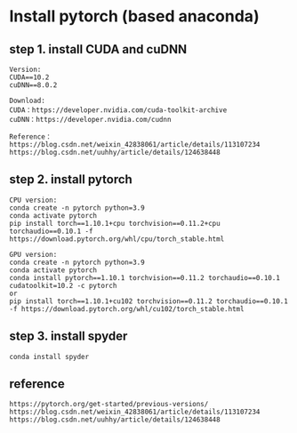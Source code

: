 # Install pytorch (based anaconda)

## **step 1. install CUDA and cuDNN**
```
Version:
CUDA==10.2
cuDNN==8.0.2
```
```
Download:
CUDA：https://developer.nvidia.com/cuda-toolkit-archive
cuDNN：https://developer.nvidia.com/cudnn

Reference：
https://blog.csdn.net/weixin_42838061/article/details/113107234
https://blog.csdn.net/uuhhy/article/details/124638448
```

## **step 2. install pytorch**

```
CPU version:
conda create -n pytorch python=3.9
conda activate pytorch
pip install torch==1.10.1+cpu torchvision==0.11.2+cpu torchaudio==0.10.1 -f https://download.pytorch.org/whl/cpu/torch_stable.html
```
```
GPU version:
conda create -n pytorch python=3.9
conda activate pytorch
conda install pytorch==1.10.1 torchvision==0.11.2 torchaudio==0.10.1 cudatoolkit=10.2 -c pytorch
or
pip install torch==1.10.1+cu102 torchvision==0.11.2 torchaudio==0.10.1 -f https://download.pytorch.org/whl/cu102/torch_stable.html
```

## **step 3. install spyder**

```
conda install spyder
```

## **reference**

```
https://pytorch.org/get-started/previous-versions/
https://blog.csdn.net/weixin_42838061/article/details/113107234
https://blog.csdn.net/uuhhy/article/details/124638448
```
